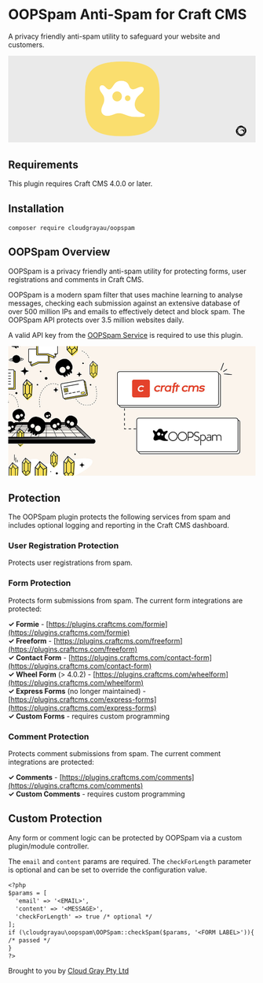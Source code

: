 # OOPSpam Anti-Spam for Craft CMS

A privacy friendly anti-spam utility to safeguard your website and customers.

![Screenshot](resources/oopspam.png)

## Requirements

This plugin requires Craft CMS 4.0.0 or later.

## Installation

`composer require cloudgrayau/oopspam`

## OOPSpam Overview

OOPSpam is a privacy friendly anti-spam utility for protecting forms, user registrations and comments in Craft CMS.

OOPSpam is a modern spam filter that uses machine learning to analyse messages, checking each submission against an extensive database of over 500 million IPs and emails to effectively detect and block spam. The OOPSpam API protects over 3.5 million websites daily.

A valid API key from the [OOPSpam Service](https://oopspam.com/?ref=cloudgray) is required to use this plugin.

![Screenshot](resources/craftoopspam.jpg)

## Protection

The OOPSpam plugin protects the following services from spam and includes optional logging and reporting in the Craft CMS dashboard.

### User Registration Protection

Protects user registrations from spam.

### Form Protection

Protects form submissions from spam. The current form integrations are protected:

**✓ Formie** - [https://plugins.craftcms.com/formie](https://plugins.craftcms.com/formie)  
**✓ Freeform** - [https://plugins.craftcms.com/freeform](https://plugins.craftcms.com/freeform)  
**✓ Contact Form** - [https://plugins.craftcms.com/contact-form](https://plugins.craftcms.com/contact-form)  
**✓ Wheel Form** (> 4.0.2) - [https://plugins.craftcms.com/wheelform](https://plugins.craftcms.com/wheelform)  
**✓ Express Forms** (no longer maintained) - [https://plugins.craftcms.com/express-forms](https://plugins.craftcms.com/express-forms)  
**✓ Custom Forms** - requires custom programming

### Comment Protection

Protects comment submissions from spam. The current comment integrations are protected:

**✓ Comments** - [https://plugins.craftcms.com/comments](https://plugins.craftcms.com/comments)  
**✓ Custom Comments** - requires custom programming

## Custom Protection

Any form or comment logic can be protected by OOPSpam via a custom plugin/module controller.

The `email` and `content` params are required. The `checkForLength` parameter is optional and can be set to override the configuration value.

    <?php    
    $params = [
      'email' => '<EMAIL>',
      'content' => '<MESSAGE>',
      'checkForLength' => true /* optional */
    ];
    if (\cloudgrayau\oopspam\OOPSpam::checkSpam($params, '<FORM LABEL>')){ /* passed */
    }
    ?>

Brought to you by [Cloud Gray Pty Ltd](https://cloudgray.com.au/)